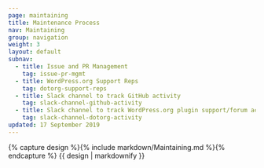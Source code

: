 ```yaml
---
page: maintaining
title: Maintenance Process
nav: Maintaining
group: navigation
weight: 3
layout: default
subnav:
  - title: Issue and PR Management
    tag: issue-pr-mgmt
  - title: WordPress.org Support Reps
    tag: dotorg-support-reps
  - title: Slack channel to track GitHub activity
    tag: slack-channel-github-activity
  - title: Slack channel to track WordPress.org plugin support/forum activity
    tag: slack-channel-dotorg-activity
updated: 17 September 2019
---
```


<div class="docs-section">
		{% capture design %}{% include markdown/Maintaining.md %}{% endcapture %}
		{{ design | markdownify }}
</div>
